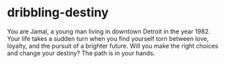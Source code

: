 # dribbling-destiny
You are Jamal, a young man living in downtown Detroit in the year 1982. Your life takes a sudden turn when you find yourself torn between love, loyalty, and the pursuit of a brighter future. Will you make the right choices and change your destiny? The path is in your hands.
